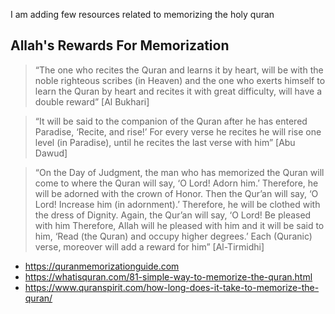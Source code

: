 I am adding few resources related to memorizing the holy quran

## Allah's Rewards For Memorization
> “The one who recites the Quran and learns it by heart, will be with the noble righteous scribes (in Heaven) and the one who exerts himself to learn the Quran by heart and recites it with great difficulty, will have a double reward” [Al Bukhari]

> “It will be said to the companion of the Quran after he has entered Paradise, ‘Recite, and rise!’ For every verse he recites he will rise one level (in Paradise), until he recites the last verse with him” [Abu Dawud]

> “On the Day of Judgment, the man who has memorized the Quran will come to where the Quran will say, ‘O Lord! Adorn him.’ Therefore, he will be adorned with the crown of Honor. Then the Qur’an will say, ‘O Lord! Increase him (in adornment).’ Therefore, he will be clothed with the dress of Dignity. Again, the Qur’an will say, ‘O Lord! Be pleased with him Therefore, Allah will he pleased with him and it will be said to him, ‘Read (the Quran) and occupy higher degrees.’ Each (Quranic) verse, moreover will add a reward for him” [Al-Tirmidhi]

* https://quranmemorizationguide.com
* https://whatisquran.com/81-simple-way-to-memorize-the-quran.html
* https://www.quranspirit.com/how-long-does-it-take-to-memorize-the-quran/
